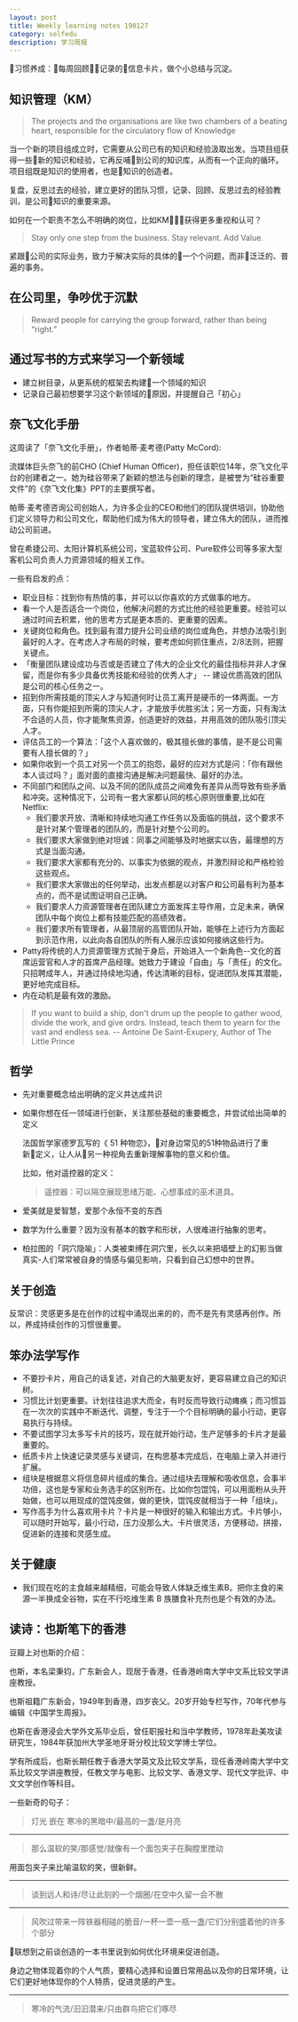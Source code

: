 ```yaml
---
layout: post
title: Weekly learning notes 190127
category: selfedu
description: 学习周报
---
```


习惯养成：每周回顾记录的信息卡片，做个小总结与沉淀。

## 知识管理（KM）

> The projects and the organisations are like two chambers of a beating heart, responsible for the circulatory flow of Knowledge

当一个新的项目组成立时，它需要从公司已有的知识和经验汲取出发。当项目组获得一些新的知识和经验，它再反哺到公司的知识库，从而有一个正向的循环。项目组既是知识的使用者，也是知识的创造者。

复盘，反思过去的经验，建立更好的团队习惯，记录、回顾、反思过去的经验教训，是公司知识的重要来源。

如何在一个职责不怎么不明确的岗位，比如KM，获得更多重视和认可？

 > Stay only one step from the business. Stay relevant. Add Value.

紧跟公司的实际业务，致力于解决实际的具体的一个个问题，而非泛泛的、普遍的事务。

## 在公司里，争吵优于沉默

> Reward people for carrying the group forward, rather than being “right.”

## 通过写书的方式来学习一个新领域

- 建立树目录，从更系统的框架去构建一个领域的知识
- 记录自己最初想要学习这个新领域的原因，并提醒自己「初心」

## 奈飞文化手册

这周读了「奈飞文化手册」，作者帕蒂·麦考德(Patty McCord):

流媒体巨头奈飞的前CHO (Chief Human Officer)，担任该职位14年，奈飞文化平台的创建者之一。她为硅谷带来了新颖的想法与创新的理念，是被誉为“硅谷重要文件”的《奈飞文化集》PPT的主要撰写者。

帕蒂·麦考德咨询公司创始人，为许多企业的CEO和他们的团队提供培训，协助他们定义领导力和公司文化，帮助他们成为伟大的领导者，建立伟大的团队，进而推动公司前进。

曾在希捷公司、太阳计算机系统公司，宝蓝软件公司、Pure软件公司等多家大型客机公司负责人力资源领域的相关工作。

一些有启发的点：

- 职业目标：找到你有热情的事，并可以以你喜欢的方式做事的地方。
- 看一个人是否适合一个岗位，他解决问题的方式比他的经验更重要。经验可以通过时间去积累，他的思考方式是更本质的、更重要的因素。
- 关键岗位和角色。找到最有潜力提升公司业绩的岗位或角色，并想办法吸引到最好的人才。在考虑人才布局的时候，要考虑如何抓住重点，2/8法则，把握关键点。
- 「衡量团队建设成功与否或是否建立了伟大的企业文化的最佳指标并非人才保留，而是你有多少具备优秀技能和经验的优秀人才」 -- 建设优质高效的团队是公司的核心任务之一。
- 招到你所需技能的顶尖人才与知道何时让员工离开是硬币的一体两面。一方面，只有你能招到所需的顶尖人才，才能放手优胜劣汰；另一方面，只有淘汰不合适的人员，你才能聚焦资源，创造更好的效益，并用高效的团队吸引顶尖人才。
- 评估员工的一个算法：「这个人喜欢做的，极其擅长做的事情，是不是公司需要有人擅长做的？」
- 如果你收到一个员工对另一个员工的抱怨，最好的应对方式是问：「你有跟他本人谈过吗？」面对面的直接沟通是解决问题最快、最好的办法。
- 不同部门和团队之间、以及不同的团队成员之间难免有差异从而导致有些矛盾和冲突。这种情况下，公司有一套大家都认同的核心原则很重要,比如在Netflix:
    * 我们要求开放、清晰和持续地沟通工作任务以及面临的挑战，这个要求不是针对某个管理者的团队的，而是针对整个公司的。
    * 我们要求大家做到绝对坦诚：同事之间能够及时地据实以告，最理想的方式是当面沟通。
    * 我们要求大家都有充分的、以事实为依据的观点，并激烈辩论和严格检验这些观点。
    * 我们要求大家做出的任何举动，出发点都是以对客户和公司最有利为基本点的，而不是试图证明自己正确。
    * 我们要求人力资源管理者在团队建立方面发挥主导作用，立足未来，确保团队中每个岗位上都有技能匹配的高绩效者。
    * 我们要求所有管理者，从最顶层的高管团队开始，能够在上述行为方面起到示范作用，以此向各自团队的所有人展示应该如何接纳这些行为。
- Patty将传统的人力资源管理方式抛于身后，开始进入一个新角色--文化的首席运营官和人才的首席产品经理。她致力于建设「自由」与「责任」的文化。只招聘成年人，并通过持续地沟通，传达清晰的目标，促进团队发挥其潜能，更好地完成目标。
- 内在动机是最有效的激励。

> If you want to build a ship, don't drum up the people to gather wood, divide the work, and give ordrs. Instead, teach them to yearn for the vast and endless sea.  -- Antoine De Saint-Exupery, Author of The Little Prince


## 哲学 

- 先对重要概念给出明确的定义并达成共识
- 如果你想在任一领域进行创新，关注那些基础的重要概念，并尝试给出简单的定义

    法国哲学家德罗瓦写的《 51 种物恋》，对身边常见的51种物品进行了重新定义，让人从另一种视角去重新理解事物的意义和价值。

    比如，他对遥控器的定义：

    > 遥控器：可以隔空展现思绪万能、心想事成的巫术道具。

- 爱美就是爱智慧，爱那个永恒不变的东西
- 数学为什么重要？因为没有基本的数字和形状，人很难进行抽象的思考。
- 柏拉图的「洞穴隐喻」：人类被束缚在洞穴里，长久以来把墙壁上的幻影当做真实-人们常常被自身的情感与偏见影响，只看到自己幻想中的世界。

## 关于创造

反常识：灵感更多是在创作的过程中涌现出来的的，而不是先有灵感再创作。所以，养成持续创作的习惯很重要。

## 笨办法学写作

- 不要抄卡片，用自己的话复述，对自己的大脑更友好，更容易建立自己的知识树。
- 习惯比计划更重要。计划往往追求大而全，有时反而导致行动瘫痪；而习惯旨在一次次的实践中不断迭代、调整，专注于一个个目标明确的最小行动，更容易执行与持续。
- 不要试图学习太多写卡片的技巧，现在就开始行动，生产足够多的卡片才是最重要的。
- 纸质卡片上快速记录灵感与关键词，在构思基本完成后，在电脑上录入并进行扩展。
- 组块是根据意义将信息碎片组成的集合。通过组块去理解和吸收信息，会事半功倍，这也是专家和业务选手的区别所在。比如你包馄饨，可以用面粉从头开始做，也可以用现成的馄饨皮做，做的更快，馄饨皮就相当于一种「组块」。
- 写作高手为什么喜欢用卡片？卡片是一种很好的输入和输出方式。卡片够小，可以随时开始写，最小行动，压力没那么大。卡片很灵活，方便移动，拼接，促进新的连接和灵感生成。

## 关于健康

- 我们现在吃的主食越来越精细，可能会导致人体缺乏维生素B。把你主食的来源一半换成全谷物，实在不行吃维生素 B 族膳食补充剂也是个有效的办法。

## 读诗：也斯笔下的香港

豆瓣上对也斯的介绍：

也斯，本名梁秉钧，广东新会人，现居于香港，任香港岭南大学中文系比较文学讲座教授。

也斯祖籍广东新会，1949年到香港，四岁丧父。20岁开始专栏写作，70年代参与编辑《中国学生周报》。

也斯在香港浸会大学外文系毕业后，曾任职报社和当中学教师，1978年赴美攻读研究生，1984年获加州大学圣地牙哥分校比较文学博士学位。

学有所成后，也斯长期任教于香港大学英文及比较文学系，现任香港岭南大学中文系比较文学讲座教授，任教文学与电影、比较文学、香港文学、现代文学批评、中文文学创作等科目。

一些新奇的句子：

> 灯光 嵌在 寒冷的黑暗中/最高的一盏/是月亮

---

> 那么温软的笑/那感觉/就像有一个面包夹子在胸膛里搅动

用面包夹子来比喻温软的笑，很新鲜。

---

> 谈到远人和诗/尽让此刻的一个烟圈/在空中久留一会不散

---

> 风吹过带来一阵铁器相碰的脆音/一杯一壶一瓶一盏/它们分别盛着他的许多个部分

联想到之前谈创造的一本书里说到如何优化环境来促进创造。

身边之物体现着你的个人气质，要精心选择和设置日常用品以及你的日常环境，让它们更好地体现你的个人特质，促进灵感的产生。

---

> 寒冷的气流/汩汩潜来/只由群鸟把它们啄尽

